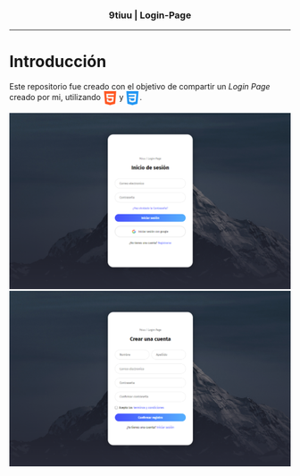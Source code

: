 <h3 align="center">9tiuu | Login-Page</h3>

---

# Introducción

Este repositorio fue creado con el objetivo de compartir un *Login Page* creado por mi, utilizando <img width="25px" align="center" src="./img/html-5.png"/> y <img width="25px" align="center" src="./img/css-3.png"/>. 

![loginpage](./img/login-page-img.png)
![registerpage](./img/register-page-img.png)

